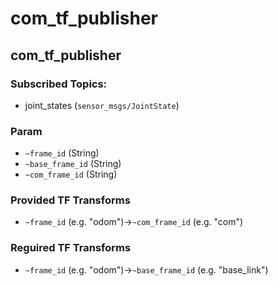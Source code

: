 # com_tf_publisher

## com_tf_publisher

### Subscribed Topics:
- joint_states (`sensor_msgs/JointState`)

### Param
- `~frame_id` (String)
- `~base_frame_id` (String)
- `~com_frame_id` (String)

### Provided TF Transforms
- `~frame_id` (e.g. "odom")->`~com_frame_id` (e.g. "com")

### Reguired TF Transforms
- `~frame_id` (e.g. "odom")->`~base_frame_id` (e.g. "base_link")
